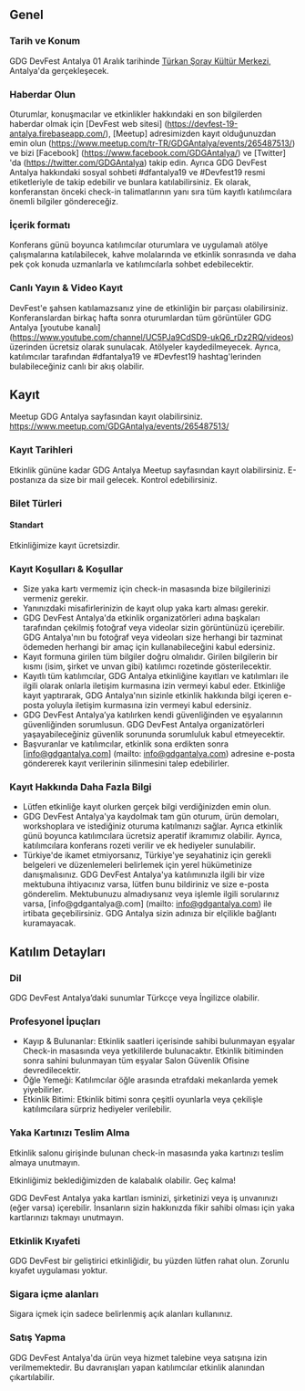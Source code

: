 ## Genel

### Tarih ve Konum
GDG DevFest Antalya 01  Aralık tarihinde [Türkan Şoray Kültür Merkezi,]( https://goo.gl/maps/yevGguRAsFYmMzTv5) Antalya'da gerçekleşecek.

### Haberdar Olun

Oturumlar, konuşmacılar ve etkinlikler hakkındaki en son bilgilerden haberdar olmak için [DevFest web sitesi] (https://devfest-19-antalya.firebaseapp.com/), [Meetup] adresimizden kayıt olduğunuzdan emin olun (https://www.meetup.com/tr-TR/GDGAntalya/events/265487513/) ve bizi [Facebook] (https://www.facebook.com/GDGAntalya/) ve [Twitter] 'da (https://twitter.com/GDGAntalya) takip edin. Ayrıca GDG DevFest Antalya hakkındaki sosyal sohbeti #dfantalya19 ve #Devfest19 resmi etiketleriyle de takip edebilir ve bunlara katılabilirsiniz. Ek olarak, konferanstan önceki check-in talimatlarının yanı sıra tüm kayıtlı katılımcılara önemli bilgiler göndereceğiz.

### İçerik formatı

Konferans günü boyunca katılımcılar oturumlara ve uygulamalı atölye çalışmalarına katılabilecek, kahve molalarında ve etkinlik sonrasında ve daha pek çok konuda uzmanlarla ve katılımcılarla sohbet edebilecektir.

### Canlı Yayın & Video Kayıt

DevFest'e şahsen katılamazsanız yine de etkinliğin bir parçası olabilirsiniz. Konferanslardan birkaç hafta sonra oturumlardan tüm görüntüler GDG Antalya [youtube kanalı] (https://www.youtube.com/channel/UC5PJa9CdSD9-ukQ6_rDz2RQ/videos) üzerinden ücretsiz olarak sunulacak. Atölyeler kaydedilmeyecek. Ayrıca, katılımcılar tarafından #dfantalya19 ve #Devfest19 hashtag'lerinden bulabileceğiniz canlı bir akış olabilir.

## Kayıt

Meetup GDG Antalya sayfasından kayıt olabilirsiniz. https://www.meetup.com/GDGAntalya/events/265487513/

### Kayıt Tarihleri

Etkinlik gününe kadar GDG Antalya Meetup sayfasından kayıt olabilirsiniz. E-postanıza da size bir mail gelecek. Kontrol edebilirsiniz.

### Bilet Türleri

#### **Standart**

Etkinliğimize kayıt ücretsizdir.

### Kayıt Koşulları & Koşullar

- Size yaka kartı vermemiz için check-in masasında bize bilgilerinizi vermeniz gerekir.
- Yanınızdaki misafirlerinizin de kayıt olup yaka kartı alması gerekir.
- GDG DevFest Antalya'da etkinlik organizatörleri adına başkaları tarafından çekilmiş fotoğraf veya videolar sizin görüntünüzü içerebilir. GDG Antalya'nın bu fotoğraf veya videoları size herhangi bir tazminat ödemeden herhangi bir amaç için kullanabileceğini kabul edersiniz.
- Kayıt formuna girilen tüm bilgiler doğru olmalıdır. Girilen bilgilerin bir kısmı (isim, şirket ve unvan gibi) katılımcı rozetinde gösterilecektir.
- Kayıtlı tüm katılımcılar, GDG Antalya etkinliğine kayıtları ve katılımları ile ilgili olarak onlarla iletişim kurmasına izin vermeyi kabul eder. Etkinliğe kayıt yaptırarak, GDG Antalya'nın sizinle etkinlik hakkında bilgi içeren e-posta yoluyla iletişim kurmasına izin vermeyi kabul edersiniz.
- GDG DevFest Antalya’ya katılırken kendi güvenliğinden ve eşyalarının güvenliğinden sorumlusun. GDG DevFest Antalya organizatörleri yaşayabileceğiniz güvenlik sorununda sorumluluk kabul etmeyecektir. 
- Başvuranlar ve katılımcılar, etkinlik sona erdikten sonra [info@gdgantalya.com] (mailto: info@gdgantalya.com) adresine e-posta göndererek kayıt verilerinin silinmesini talep edebilirler.

### Kayıt Hakkında Daha Fazla Bilgi

- Lütfen etkinliğe kayıt olurken gerçek bilgi verdiğinizden emin olun.
- GDG DevFest Antalya'ya kaydolmak tam gün oturum, ürün demoları, workshoplara ve istediğiniz oturuma katılmanızı sağlar. Ayrıca etkinlik günü boyunca katılımcılara ücretsiz aperatif ikramımız olabilir. Ayrıca, katılımcılara konferans rozeti verilir ve ek hediyeler sunulabilir.
- Türkiye'de ikamet etmiyorsanız, Türkiye'ye seyahatiniz için gerekli belgeleri ve düzenlemeleri belirlemek için yerel hükümetinize danışmalısınız. GDG DevFest Antalya'ya katılımınızla ilgili bir vize mektubuna ihtiyacınız varsa, lütfen bunu bildiriniz ve size e-posta gönderelim. Mektubunuzu almadıysanız veya işlemle ilgili sorularınız varsa, [info@gdgantalya@.com] (mailto: info@gdgantalya.com) ile irtibata geçebilirsiniz. GDG Antalya sizin adınıza bir elçilikle bağlantı kuramayacak.

## Katılım Detayları

### Dil

GDG DevFest Antalya’daki sunumlar Türkcçe veya İngilizce olabilir.

### Profesyonel İpuçları

- Kayıp & Bulunanlar: Etkinlik saatleri içerisinde sahibi bulunmayan eşyalar Check-in masasında veya yetkililerde bulunacaktır. Etkinlik bitiminden sonra sahini bulunmayan tüm eşyalar Salon Güvenlik Ofisine devredilecektir.
- Öğle Yemeği: Katılımcılar öğle arasında etrafdaki mekanlarda yemek yiyebilirler.
- Etkinlik Bitimi: Etkinlik bitimi sonra çeşitli oyunlarla veya çekilişle katılımcılara sürpriz hediyeler verilebilir.

### Yaka Kartınızı Teslim Alma

Etkinlik salonu girişinde bulunan check-in masasında yaka kartınızı teslim almaya unutmayın.

Etkinliğimiz beklediğimizden de kalabalık olabilir. Geç kalma!

GDG DevFest Antalya yaka kartları isminizi, şirketinizi veya iş unvanınızı (eğer varsa) içerebilir. İnsanların sizin hakkınızda fikir sahibi olması için yaka kartlarınızı takmayı unutmayın.

### Etkinlik Kıyafeti

GDG DevFest bir geliştirici etkinliğidir, bu yüzden lütfen rahat olun. Zorunlu kıyafet uygulaması yoktur.

### Sigara içme alanları

Sigara içmek için sadece belirlenmiş açık alanları kullanınız.

### Satış Yapma

GDG DevFest Antalya'da ürün veya hizmet talebine veya satışına izin verilmemektedir. Bu davranışları yapan katılımcılar etkinlik alanından çıkartılabilir.
